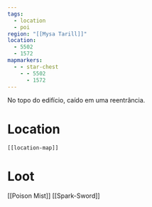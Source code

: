 ```yaml
---
tags:
  - location
  - poi
region: "[[Mysa Tarill]]"
location:
  - 5502
  - 1572
mapmarkers:
  - - star-chest
    - - 5502
      - 1572
---
```

No topo do edifício, caído em uma reentrância.
# Location
```meta-bind-embed
[[location-map]]
```
# Loot
[[Poison Mist]]
[[Spark-Sword]]
